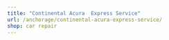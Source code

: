 ```yaml
---
title: "Continental Acura  Express Service"
url: /anchorage/continental-acura-express-service/
shop: car repair
---
```

